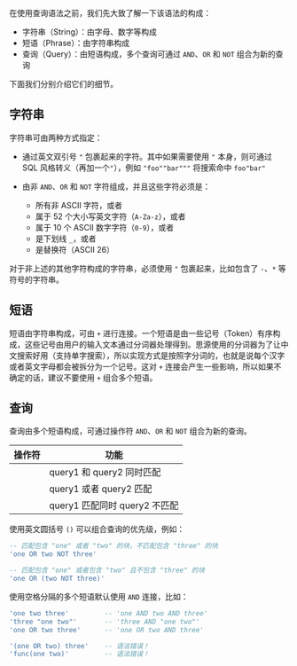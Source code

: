 在使用查询语法之前，我们先大致了解一下该语法的构成：

* 字符串（String）：由字母、数字等构成
* 短语（Phrase）：由字符串构成
* 查询（Query）：由短语构成，多个查询可通过 `AND`、`OR` 和 `NOT` 组合为新的查询

下面我们分别介绍它们的细节。

## 字符串

字符串可由两种方式指定：

* 通过英文双引号 `"` 包裹起来的字符。其中如果需要使用 `"` 本身，则可通过 SQL 风格转义（再加一个`"`），例如 `"foo""bar"""` 将搜索命中 `foo"bar"`
* 由非 `AND`、`OR` 和 `NOT` 字符组成，并且这些字符必须是：

  * 所有非 ASCII 字符，或者
  * 属于 52 个大小写英文字符（`A-Za-z`），或者
  * 属于 10 个 ASCII 数字字符（`0-9`），或者
  * 是下划线 `_`，或者
  * 是替换符（ASCII 26）

对于非上述的其他字符构成的字符串，必须使用 `"` 包裹起来，比如包含了 `-`、`*` 等符号的字符串。

## 短语

短语由字符串构成，可由 `+` 进行连接。一个短语是由一些记号（Token）有序构成，这些记号由用户的输入文本通过分词器处理得到。思源使用的分词器为了让中文搜索好用（支持单字搜索），所以实现方式是按照字分词的，也就是说每个汉字或者英文字母都会被拆分为一个记号。这对 `+` 连接会产生一些影响，所以如果不确定的话，建议不要使用 `+` 组合多个短语。

## 查询

查询由多个短语构成，可通过操作符 `AND`、`OR` 和 `NOT` 组合为新的查询。

| 操作符 | 功能                          |
| -------- | ------------------------------- |
|        | query1 和 query2 同时匹配     |
|        | query1 或者 query2 匹配       |
|        | query1 匹配同时 query2 不匹配 |

使用英文圆括号 `()` 可以组合查询的优先级，例如：

```sql
-- 匹配包含 "one" 或者 "two" 的块，不匹配包含 "three" 的块
'one OR two NOT three'

-- 匹配包含 "one" 或者包含 "two" 且不包含 "three" 的块
'one OR (two NOT three)'
```

使用空格分隔的多个短语默认使用 `AND` 连接，比如：

```sql
'one two three'         -- 'one AND two AND three'
'three "one two"'       -- 'three AND "one two"'
'one OR two three'      -- 'one OR two AND three'

'(one OR two) three'    -- 语法错误！
'func(one two)'         -- 语法错误！
```